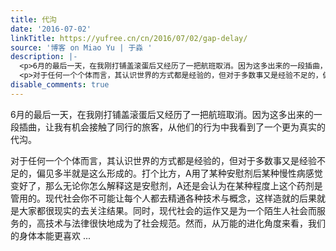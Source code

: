 ```yaml
---
title: 代沟
date: '2016-07-02'
linkTitle: https://yufree.cn/cn/2016/07/02/gap-delay/
source: '博客 on Miao Yu | 于淼 '
description: |-
  <p>6月的最后一天，在我刚打铺盖滚蛋后又经历了一把航班取消。因为这多出来的一段插曲，让我有机会接触了同行的旅客，从他们的行为中我看到了一个更为真实的代沟。</p>
  <p>对于任何一个个体而言，其认识世界的方式都是经验的，但对于多数事又是经验不足的，偏见多半就是这么形成的。打个比方，A用了某种安慰剂后某种慢性病感觉变好了，那么无论你怎么解释这是安慰剂，A还是会认为在某种程度上这个药剂是管用的。现代社会你不可能让每个人都去精通各种技术与概念，这样造就的后果就是大家都很现实的去关注结果。同时，现代社会的运作又是为一个陌生人社会而服务的，高技术与法律很快地成为了社会规范。然而，从万能的进化角度来看，我们的身体本能更喜欢 ...
disable_comments: true
---
```

<p>6月的最后一天，在我刚打铺盖滚蛋后又经历了一把航班取消。因为这多出来的一段插曲，让我有机会接触了同行的旅客，从他们的行为中我看到了一个更为真实的代沟。</p>
<p>对于任何一个个体而言，其认识世界的方式都是经验的，但对于多数事又是经验不足的，偏见多半就是这么形成的。打个比方，A用了某种安慰剂后某种慢性病感觉变好了，那么无论你怎么解释这是安慰剂，A还是会认为在某种程度上这个药剂是管用的。现代社会你不可能让每个人都去精通各种技术与概念，这样造就的后果就是大家都很现实的去关注结果。同时，现代社会的运作又是为一个陌生人社会而服务的，高技术与法律很快地成为了社会规范。然而，从万能的进化角度来看，我们的身体本能更喜欢 ...